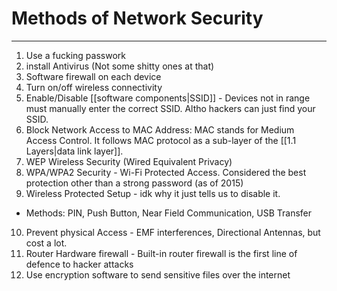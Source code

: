 # Methods of Network Security
---
1. Use a fucking passwork
2. install Antivirus (Not some shitty ones at that)
3. Software firewall on each device
4. Turn on/off wireless connectivity
5. Enable/Disable [[software components|SSID]] - Devices not in range must manually enter the correct SSID. Altho hackers can just find your SSID.
6. Block Network Access to MAC Address: MAC stands for Medium Access Control. It follows MAC protocol as a sub-layer of the [[1.1 Layers|data link layer]].
7. WEP Wireless Security (Wired Equivalent Privacy) 
8. WPA/WPA2 Security - Wi-Fi Protected Access. Considered the best protection other than a strong password (as of 2015)
9. Wireless Protected Setup - idk why it just tells us to disable it.
- Methods: PIN, Push Button, Near Field Communication, USB Transfer
10. Prevent physical Access - EMF interferences, Directional Antennas, but cost a lot.
11. Router Hardware firewall - Built-in router firewall is the first line of defence to hacker attacks
12. Use encryption software to send sensitive files over the internet

